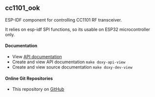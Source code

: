 ## cc1101_ook

  ESP-IDF component for controlling CC1101 RF transceiver.
  
  It relies on esp-idf SPI functions, so its usable on ESP32 microcontroller only.

#### Documentation
   *  View [API documentation](https://zwiebert.github.io/cc1101_ook/api) 
   *  Create and view API documentation `make doxy-api-view`
   *  Create and view source documentation `make doxy-dev-view`

#### Online Git Repositories
  * This repository on [GitHub](https://github.com/zwiebert/cc1101_ook.git)
